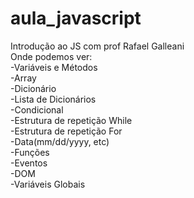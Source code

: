 # aula_javascript
Introdução ao JS com prof Rafael Galleani <br>
Onde podemos ver: <br>
-Variáveis e Métodos<br>
-Array<br>
-Dicionário<br>
-Lista de Dicionários<br>
-Condicional<br>
-Estrutura de repetição While<br>
-Estrutura de repetição For<br>
-Data(mm/dd/yyyy, etc)<br>
-Funções<br>
-Eventos<br>
-DOM<br>
-Variáveis Globais<br>
